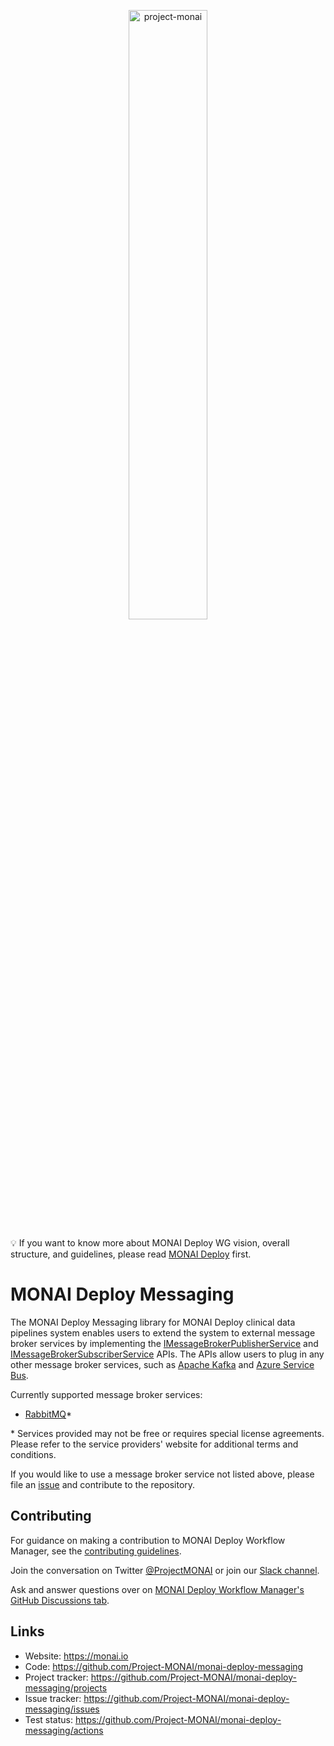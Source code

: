 <p align="center">
<img src="https://raw.githubusercontent.com/Project-MONAI/MONAI/dev/docs/images/MONAI-logo-color.png" width="50%" alt='project-monai'>
</p>

💡 If you want to know more about MONAI Deploy WG vision, overall structure, and guidelines, please read [MONAI Deploy](https://github.com/Project-MONAI/monai-deploy) first.

# MONAI Deploy Messaging

The MONAI Deploy Messaging library for MONAI Deploy clinical data pipelines system enables users to extend the system to external message broker services by implementing the [IMessageBrokerPublisherService](src/Messaging/API/IMessageBrokerPublisherService.cs) and [IMessageBrokerSubscriberService](src/Messaging/API/IMessageBrokerSubscriberService.cs) APIs.  The APIs allow users to plug in any other message broker services, such as [Apache Kafka](https://kafka.apache.org/intro) and [Azure Service Bus](https://azure.microsoft.com/en-us/services/service-bus/).

Currently supported message broker services:

- [RabbitMQ](https://www.rabbitmq.com/)*

\* Services provided may not be free or requires special license agreements.  Please refer to the service providers' website for additional terms and conditions.

If you would like to use a message broker service not listed above, please file an [issue](https://github.com/Project-MONAI/monai-deploy-messaging/issues) and contribute to the repository.

## Contributing

For guidance on making a contribution to MONAI Deploy Workflow Manager, see the [contributing guidelines](https://github.com/Project-MONAI/monai-deploy/blob/main/CONTRIBUTING.md).

Join the conversation on Twitter [@ProjectMONAI](https://twitter.com/ProjectMONAI) or join our [Slack channel](https://forms.gle/QTxJq3hFictp31UM9).

Ask and answer questions over on [MONAI Deploy Workflow Manager's GitHub Discussions tab](https://github.com/Project-MONAI/monai-deploy-workflow-manager/discussions).

## Links

- Website: <https://monai.io>
- Code: <https://github.com/Project-MONAI/monai-deploy-messaging>
- Project tracker: <https://github.com/Project-MONAI/monai-deploy-messaging/projects>
- Issue tracker: <https://github.com/Project-MONAI/monai-deploy-messaging/issues>
- Test status: <https://github.com/Project-MONAI/monai-deploy-messaging/actions>
